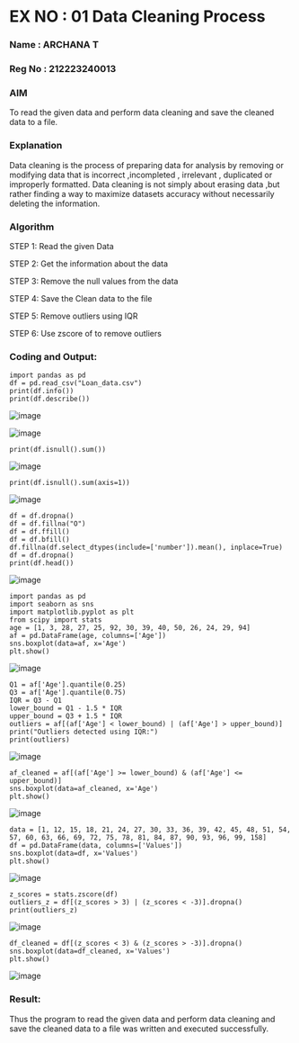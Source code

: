 # EX NO : 01 Data Cleaning Process
### Name : ARCHANA T
### Reg No : 212223240013

### AIM
To read the given data and perform data cleaning and save the cleaned data to a file.

### Explanation
Data cleaning is the process of preparing data for analysis by removing or modifying data that is incorrect ,incompleted , irrelevant , duplicated or improperly formatted. Data cleaning is not simply about erasing data ,but rather finding a way to maximize datasets accuracy without necessarily deleting the information.

### Algorithm
STEP 1: Read the given Data

STEP 2: Get the information about the data

STEP 3: Remove the null values from the data

STEP 4: Save the Clean data to the file

STEP 5: Remove outliers using IQR

STEP 6: Use zscore of to remove outliers

### Coding and Output:
```
import pandas as pd
df = pd.read_csv("Loan_data.csv")
print(df.info())
print(df.describe())
```
![image](https://github.com/user-attachments/assets/bcb23439-0e56-46aa-8e30-8f80b8bcb471)

![image](https://github.com/user-attachments/assets/0bbd369e-e251-4b6b-92f7-ce8e092c7059)
```
print(df.isnull().sum())
```
![image](https://github.com/user-attachments/assets/7bb796f3-3ac4-43c0-9433-6f4b3feb2d09)
```
print(df.isnull().sum(axis=1))
```
![image](https://github.com/user-attachments/assets/036af080-8cbf-4f06-a054-f835389da567)
```
df = df.dropna()
df = df.fillna("O")
df = df.ffill()
df = df.bfill()
df.fillna(df.select_dtypes(include=['number']).mean(), inplace=True)
df = df.dropna()
print(df.head())
```
![image](https://github.com/user-attachments/assets/1b7b9289-b41d-4105-a789-41a93bcf2f30)
```
import pandas as pd
import seaborn as sns
import matplotlib.pyplot as plt
from scipy import stats
age = [1, 3, 28, 27, 25, 92, 30, 39, 40, 50, 26, 24, 29, 94]
af = pd.DataFrame(age, columns=['Age'])
sns.boxplot(data=af, x='Age')
plt.show()
```
![image](https://github.com/user-attachments/assets/e94beaa5-a21b-4635-a0ab-0f45349cd582)
```
Q1 = af['Age'].quantile(0.25)
Q3 = af['Age'].quantile(0.75)
IQR = Q3 - Q1
lower_bound = Q1 - 1.5 * IQR
upper_bound = Q3 + 1.5 * IQR
outliers = af[(af['Age'] < lower_bound) | (af['Age'] > upper_bound)]
print("Outliers detected using IQR:")
print(outliers)
```
![image](https://github.com/user-attachments/assets/aceafe86-014e-4187-8dac-6e384b9c251d)
```
af_cleaned = af[(af['Age'] >= lower_bound) & (af['Age'] <= upper_bound)]
sns.boxplot(data=af_cleaned, x='Age')
plt.show()
```
![image](https://github.com/user-attachments/assets/02b7aaf2-657b-45e3-b6d0-e835d858e56e)
```
data = [1, 12, 15, 18, 21, 24, 27, 30, 33, 36, 39, 42, 45, 48, 51, 54, 57, 60, 63, 66, 69, 72, 75, 78, 81, 84, 87, 90, 93, 96, 99, 158]
df = pd.DataFrame(data, columns=['Values'])
sns.boxplot(data=df, x='Values')
plt.show()
```
![image](https://github.com/user-attachments/assets/1dee40d9-8dab-4383-ae78-4078123c7b85)
```
z_scores = stats.zscore(df)
outliers_z = df[(z_scores > 3) | (z_scores < -3)].dropna()
print(outliers_z)
```
![image](https://github.com/user-attachments/assets/eb84a035-54ac-4bcb-af12-a88717cbde59)

```
df_cleaned = df[(z_scores < 3) & (z_scores > -3)].dropna()
sns.boxplot(data=df_cleaned, x='Values')
plt.show()
```
![image](https://github.com/user-attachments/assets/181ee009-c684-4369-9bc8-6cc03489bd78)



           
### Result:
Thus the program to read the given data and perform data cleaning and save the cleaned data to a file was written and executed successfully.

